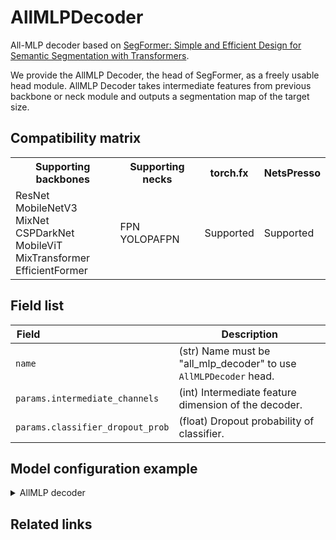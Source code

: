 # AllMLPDecoder

All-MLP decoder based on [SegFormer: Simple and Efficient Design for Semantic Segmentation with Transformers](https://proceedings.neurips.cc/paper/2021/file/64f1f27bf1b4ec22924fd0acb550c235-Paper.pdf).

We provide the AllMLP Decoder, the head of SegFormer, as a freely usable head module. AllMLP Decoder takes intermediate features from previous backbone or neck module and outputs a segmentation map of the target size.

## Compatibility matrix

<table>
  <tr>
    <th>Supporting backbones</th>
    <th>Supporting necks</th>
    <th>torch.fx</th>
    <th>NetsPresso</th>
  </tr>
  <tr>
    <td>
      ResNet<br />
      MobileNetV3<br />
      MixNet<br />
      CSPDarkNet<br />
      MobileViT<br />
      MixTransformer<br />
      EfficientFormer
    </td>
    <td>
    FPN<br />
    YOLOPAFPN<br />
    </td>
    <td>Supported</td>
    <td>Supported</td>
  </tr>
</table>


## Field list

| Field <img width=200/> | Description |
|---|---|
| `name` | (str) Name must be "all_mlp_decoder" to use `AllMLPDecoder` head. |
| `params.intermediate_channels` | (int) Intermediate feature dimension of the decoder. |
| `params.classifier_dropout_prob` | (float) Dropout probability of classifier. |

## Model configuration example

<details>
  <summary>AllMLP decoder</summary>
  
  ```yaml
  model:
    architecture:
      head:
        name: all_mlp_decoder
        params:
          intermediate_channels: 256
          classifier_dropout_prob: 0.
  ```
</details>

## Related links